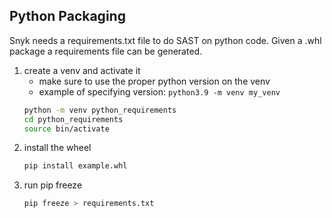 ## Python Packaging

Snyk needs a requirements.txt file to do SAST on python code. Given a .whl package a requirements file can be generated.

1. create a venv and activate it
    - make sure to use the proper python version on the venv
    - example of specifying version: `python3.9 -m venv my_venv`
    ```bash
    python -m venv python_requirements
    cd python_requirements
    source bin/activate
    ```
2. install the wheel
    ```bash
    pip install example.whl
    ```
2. run pip freeze
    ```bash
    pip freeze > requirements.txt
    ```